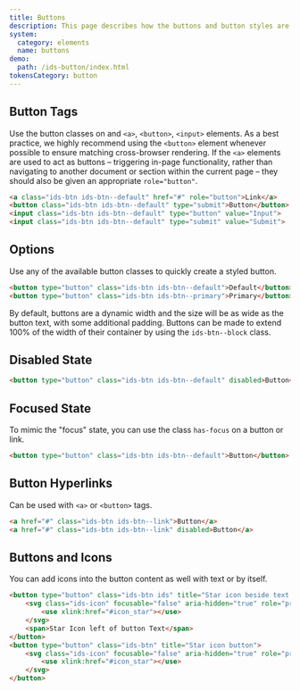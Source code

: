 ```yaml
---
title: Buttons
description: This page describes how the buttons and button styles are used.
system:
  category: elements
  name: buttons
demo:
  path: /ids-button/index.html
tokensCategory: button
---
```


## Button Tags

Use the button classes on and `<a>`, `<button>`, `<input>` elements. As a best practice, we highly recommend using the `<button>` element whenever
possible to ensure matching cross-browser rendering. If the `<a>` elements are used to act as buttons – triggering in-page functionality, rather
than navigating to another document or section within the current page – they should also be given an appropriate `role="button"`.

```html
<a class="ids-btn ids-btn--default" href="#" role="button">Link</a>
<button class="ids-btn ids-btn--default" type="submit">Button</button>
<input class="ids-btn ids-btn--default" type="button" value="Input">
<input class="ids-btn ids-btn--default" type="submit" value="Submit">
```

## Options

Use any of the available button classes to quickly create a styled button.

```html
<button type="button" class="ids-btn ids-btn--default">Default</button>
<button type="button" class="ids-btn ids-btn--primary">Primary</button>
```

By default, buttons are a dynamic width and the size will be as wide as the button text, with some additional padding.
Buttons can be made to extend 100% of the width of their container by using the `ids-btn--block` class.

## Disabled State

```html
<button type="button" class="ids-btn ids-btn--default" disabled>Button</button>
```

## Focused State

To mimic the "focus" state, you can use the class `has-focus` on a button or link.

```html
<button type="button" class="ids-btn ids-btn--default">Button</button>
```

## Button Hyperlinks

Can be used with `<a>` or `<button>` tags.

```html
<a href="#" class="ids-btn ids-btn--link">Button</a>
<a href="#" class="ids-btn ids-btn--link" disabled>Button</a>
```

## Buttons and Icons

You can add icons into the button content as well with text or by itself.

```html
<button type="button" class="ids-btn ids" title="Star icon beside text button">
    <svg class="ids-icon" focusable="false" aria-hidden="true" role="presentation">
        <use xlink:href="#icon_star"></use>
    </svg>
    <span>Star Icon left of button Text</span>
</button>
<button type="button" class="ids-btn" title="Star icon button">
    <svg class="ids-icon" focusable="false" aria-hidden="true" role="presentation">
        <use xlink:href="#icon_star"></use>
    </svg>
</button>
```

